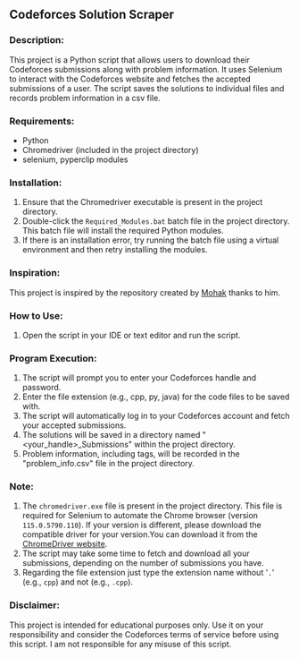 ## Codeforces Solution Scraper

### Description:
This project is a Python script that allows users to download their Codeforces submissions along with problem information. It uses Selenium to interact with the Codeforces website and fetches the accepted submissions of a user. The script saves the solutions to individual files and records problem information in a csv file.

### Requirements:
- Python
- Chromedriver (included in the project directory)
- selenium, pyperclip modules

### Installation:
1. Ensure that the Chromedriver executable is present in the project directory.
2. Double-click the `Required_Modules.bat` batch file in the project directory. This batch file will install the required Python modules.
3. If there is an installation error, try running the batch file using a virtual environment and then retry installing the modules.

### Inspiration:
This project is inspired by the repository created by [Mohak](https://github.com/mohakkhowal/CFdownloader) thanks to him.

### How to Use:
1. Open the script in your IDE or text editor and run the script.

### Program Execution:
1. The script will prompt you to enter your Codeforces handle and password.
2. Enter the file extension (e.g., cpp, py, java) for the code files to be saved with.
3. The script will automatically log in to your Codeforces account and fetch your accepted submissions.
4. The solutions will be saved in a directory named "<your_handle>_Submissions" within the project directory.
5. Problem information, including tags, will be recorded in the "problem_info.csv" file in the project directory.

### Note:
1. The `chromedriver.exe` file is present in the project directory. This file is required for Selenium to automate the Chrome browser (version `115.0.5790.110`). If your version is different, please download the compatible driver for your version.You can download it from the [ChromeDriver website](https://sites.google.com/chromium.org/driver/).
2. The script may take some time to fetch and download all your submissions, depending on the number of submissions you have.
3. Regarding the file extension just type the extension name without '`.`' (e.g., `cpp`) and not (e.g., `.cpp`).

### Disclaimer:
This project is intended for educational purposes only. Use it on your responsibility and consider the Codeforces terms of service before using this script. I am not responsible for any misuse of this script.